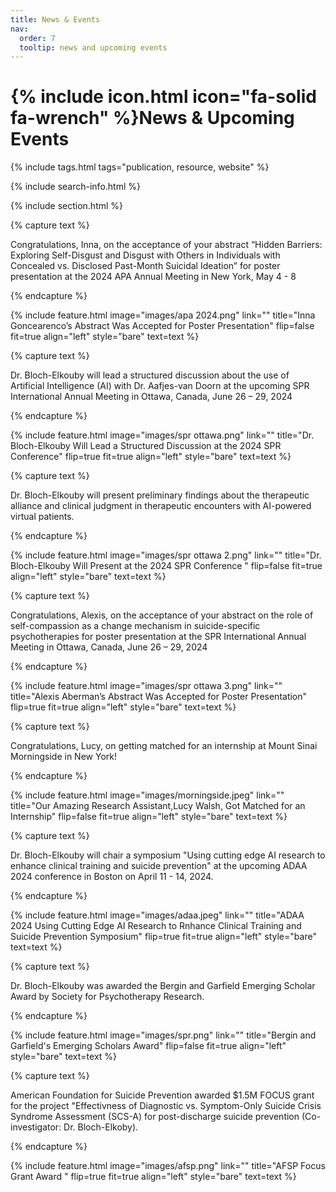 ```yaml
---
title: News & Events
nav:
  order: 7
  tooltip: news and upcoming events
---
```


# {% include icon.html icon="fa-solid fa-wrench" %}News & Upcoming Events

{% include tags.html tags="publication, resource, website" %}

{% include search-info.html %}

{% include section.html %}

{% capture text %}


Congratulations, Inna, on the acceptance of your abstract “Hidden Barriers: Exploring Self-Disgust and Disgust with Others in Individuals with Concealed vs. Disclosed Past-Month Suicidal Ideation” for poster presentation at the 2024 APA Annual Meeting in New York, May 4 - 8

{% endcapture %}

{%
  include feature.html
  image="images/apa 2024.png"
  link=""
  title="Inna Goncearenco’s Abstract Was Accepted for Poster Presentation"
  flip=false
  fit=true
  align="left"
  style="bare"
  text=text
%}

{% capture text %}


Dr. Bloch-Elkouby will lead a structured discussion about the use of Artificial Intelligence (AI) with Dr. Aafjes-van Doorn at the upcoming SPR International Annual Meeting in Ottawa, Canada, June 26 – 29, 2024

{% endcapture %}

{%
  include feature.html
  image="images/spr ottawa.png"
  link=""
  title="Dr. Bloch-Elkouby Will Lead a Structured Discussion at the 2024 SPR Conference"
  flip=true
  fit=true
  align="left"
  style="bare"
  text=text
%}



{% capture text %}


Dr. Bloch-Elkouby will present preliminary findings about the therapeutic alliance and clinical judgment in therapeutic encounters with AI-powered virtual patients. 

{% endcapture %}

{%
  include feature.html
  image="images/spr ottawa 2.png"
  link=""
  title="Dr. Bloch-Elkouby Will Present at the 2024 SPR Conference "
  flip=false
  fit=true
  align="left"
  style="bare"
  text=text
%}

{% capture text %}

Congratulations, Alexis, on the acceptance of your abstract on the role of self-compassion as a change mechanism in suicide-specific psychotherapies for poster presentation at the SPR International Annual Meeting in Ottawa, Canada, June 26 – 29, 2024

{% endcapture %}

{%
  include feature.html
  image="images/spr ottawa 3.png"
  link=""
  title="Alexis Aberman’s Abstract Was Accepted for Poster Presentation"
  flip=true
  fit=true
  align="left"
  style="bare"
  text=text
%}


{% capture text %}

Congratulations, Lucy, on getting matched for an internship at Mount Sinai Morningside in New York!

{% endcapture %}

{%
  include feature.html
  image="images/morningside.jpeg"
  link=""
  title="Our Amazing Research Assistant,Lucy Walsh, Got Matched for an Internship"
  flip=false
  fit=true
  align="left"
  style="bare"
  text=text
%}

{% capture text %}

Dr. Bloch-Elkouby will chair a symposium "Using cutting edge AI research to enhance clinical training and suicide prevention" at the upcoming ADAA 2024 conference in Boston on April 11 - 14, 2024. 

{% endcapture %}

{%
  include feature.html
  image="images/adaa.jpeg"
  link=""
  title="ADAA 2024 Using Cutting Edge AI Research to Rnhance Clinical Training and Suicide Prevention Symposium"
  flip=true
  fit=true
  align="left"
  style="bare"
  text=text
%}

{% capture text %}


Dr. Bloch-Elkouby was awarded the Bergin and Garfield Emerging Scholar Award by Society for Psychotherapy Research.

{% endcapture %}

{%
  include feature.html
  image="images/spr.png"
  link=""
  title="Bergin and Garfield's Emerging Scholars Award"
  flip=false
  fit=true
  align="left"
  style="bare"
  text=text
%}



{% capture text %}


American Foundation for Suicide Prevention awarded $1.5M FOCUS grant for the project "Effectivness of Diagnostic vs. Symptom-Only Suicide Crisis Syndrome Assessment (SCS-A) for post-discharge suicide prevention (Co-investigator: Dr. Bloch-Elkoby). 

{% endcapture %}

{%
  include feature.html
  image="images/afsp.png"
  link=""
  title="AFSP Focus Grant Award "
  flip=true
  fit=true
  align="left"
  style="bare"
  text=text
%}





